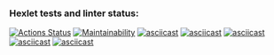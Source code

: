 ### Hexlet tests and linter status:
[![Actions Status](https://github.com/bf-6/java-project-61/workflows/hexlet-check/badge.svg)](https://github.com/bf-6/java-project-61/actions)
[![Maintainability](https://api.codeclimate.com/v1/badges/7c6189aeb3e668568f53/maintainability)](https://codeclimate.com/github/bf-6/java-project-61/maintainability)
[![asciicast](https://asciinema.org/a/xqNFAxNAEqk4eGfrTTWc2GCrA.svg)](https://asciinema.org/a/xqNFAxNAEqk4eGfrTTWc2GCrA)
[![asciicast](https://asciinema.org/a/9FhNVevVAWtCSWdwdz2DOXYF3.svg)](https://asciinema.org/a/9FhNVevVAWtCSWdwdz2DOXYF3)
[![asciicast](https://asciinema.org/a/jPlXMgrUUus018PcQuSkVaL7o.svg)](https://asciinema.org/a/jPlXMgrUUus018PcQuSkVaL7o)
[![asciicast](https://asciinema.org/a/tBFlzmamk9UAMx9Km8fUxk2Zp.svg)](https://asciinema.org/a/tBFlzmamk9UAMx9Km8fUxk2Zp)
[![asciicast](https://asciinema.org/a/Gj44xAYbeVDFFUIx1LVhmq2Hj.svg)](https://asciinema.org/a/Gj44xAYbeVDFFUIx1LVhmq2Hj)